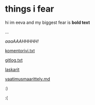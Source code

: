 # things i fear 

hi im eeva and my biggest fear is **bold text**

... 

_aaaAAAHHHHH!_

[komentorivi.txt](https://github.com/SouperSalamander/ot-harjoitustyo/blob/main/laskarit/viikko1/komentorivi.txt)

[gitlog.txt](https://github.com/SouperSalamander/ot-harjoitustyo/blob/main/laskarit/viikko1/gitlog.txt)

[laskarit](https://github.com/SouperSalamander/ot-harjoitustyo/tree/main/laskarit)

[vaatimusmaarittely.md](https://github.com/SouperSalamander/ot-harjoitustyo/blob/main/dokumentaatio/vaatimusmaarittely.md)

:)

:(
